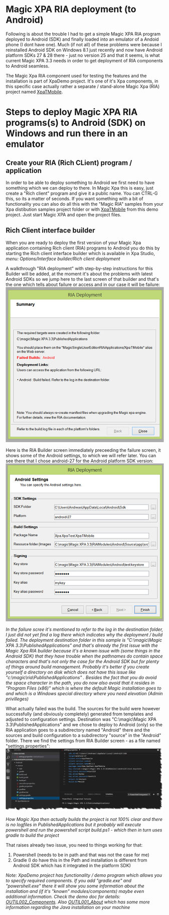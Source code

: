 # Magic XPA RIA deployment (to Android)

Following is about the trouble I had to get a simple Magic XPA RIA program deployed to Android (SDK) and finally loaded into an emulator of a Andoid phone (I dont have one). Much (if not all) of these problems were because I reinstalled Android SDK on Windows 8.1 just recently and now have Android platform SDKs 27 & 28 there - just no version 25 and that it seems, is what current Magic XPA 3.3 needs in order to get deployment of RIA components to Android seamless.  

The Magic Xpa RIA component used for testing the features and the installation is part of XpaDemo project. It's one of it's Xpa components, in this specific case actually rather a separate / stand-alone Magic Xpa (RIA) project named [XpaTMobile](/XPATests/Components/XpaTMobile/).  

# Steps to deploy Magic XPA RIA programs(s) to Android (SDK) on Windows and run there in an emulator

## Create your RIA (Rich CLient) program / application
In order to be able to deploy something to Android we first need to have something which we can deploy to there. In Magic Xpa this is easy, just create a "Rich client" program and give it a public name. You can CTRL-G this, so its a matter of seconds. If you want something with a bit of functionality you can also do all this with the "Magic RIA" samples from your Xpa distibution samples project folder or with [XpaTMobile](/XPATests/Components/XpaTMobile/) from this demo project. Just start Magic XPA and open the project files.  

## Rich Client interface builder
When you are ready to deploy the first version of your Magic Xpa application containing Rich client (RIA) programs to Android you do this by starting the Rich client interface builder which is available in Xpa Studio, *menu: Options/Interface builder/Rich client deployment*  

A walkthrough "RIA deployment" with step-by-step instructions for this Builder will be added, at the moment it's about the problems with latest Android SDKs so we jump here to the last screen of that builder and that's the one which tells about failure or access and in our case it will be failure: ![Android RIA deployment failure screen](android_build_failed_01.png)  

Here is the RIA Builder screen immediately preceeding the failure screen, it shows some of the Android settings, to which we will refer later. You can see there that I chose android-27 for the Android platform SDK version: 
![Android RIA Builder finish screen](android_riadeployment_finish_01.png) 

_*In the failure scree it's mentioned to refer to the log in the destination folder, I just did not yet find a log there which indicates why the deployment / build failed. The deployment destination folder in this sample is "C:\magic\Magic XPA 3.3\PublishedApplications" and that's already the first issue with the Magic Xpa RIA builder because it's a known issue with (some things in the Android SDK) that they have trouble when the pathnames do contain space characters and that's not only the case for the Android SDK but for plenty of things around build management. Probably it's better if you create yourself a directory on disk which does not have this issue like "c:\magic\ria\PublishedApplications" . Besides the fact that you do avoid the space character in the path, you do now also avoid that it resides in "Program Files (x86)" which is where the default Magic installation goes to and which is a Windows special directory where you need elevation (Admin privilleges)*_

What actually failed was the build. The sources for the build were however successfully (and obviously completely) generated from templates and adjusted to configuration settings. Destination was "C:\magic\Magic XPA 3.3\PublishedApplications" and we chose to deploy to Android (only) so the RIA application goes to a subdirectory named "Android" there and the sources and build configuration to a subdirectory "source" in the "Android" folder. There we find the settings from RIA Builder screen - as a file named "settings.properties": 
![settings.properties](riadeployment_settingsInsourcedir.png)  

_*How Magic Xpa then actually builds the project is not 100% clear and there is no logfiles in PublishedApplications but it probably will execute powershell and run the powershell script build.ps1 - which then in turn uses gradle to build the project*_

That raises already two issue, you need to things working for that:
1. Powershell (needs to be in path and that was not the case for me)
2. Gradle (I do have this in the Path and installation is different from Android SDK which has it integrated in the platform SDK)

_Note: XpaDemo project has functionality / demo program which allows you to specify required components. If you add "gradle.exe" and "powershell.exe" there it will show you some information about the installation and (if it's "known" modules/components) maybe even additional information. Check the demo doc for details:  [OUTIL002_Components](/XPATests/Doc/Samples/XpaTUtils/OUTIL002_Components.md). Also [OUTIL001_About](/XPATests/Doc/Samples/XpaTUtils/OUTIL001_About.md) which has some more information regarding the Java installation on your machine_
